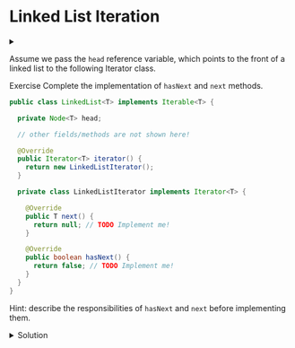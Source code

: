 # Linked List Iteration

<div id="outcomes"><details><summary></summary>

* Implement an iterator for a (singly) linked list.

</details></div>

Assume we pass the `head` reference variable, which points to the front of a linked list to the following Iterator class. 

<span class="tag">Exercise</span> Complete the implementation of `hasNext` and `next` methods.

```java
public class LinkedList<T> implements Iterable<T> {

  private Node<T> head;

  // other fields/methods are not shown here!

  @Override
  public Iterator<T> iterator() {
    return new LinkedListIterator();
  }

  private class LinkedListIterator implements Iterator<T> {

    @Override
    public T next() {
      return null; // TODO Implement me!
    }

    @Override
    public boolean hasNext() {
      return false; // TODO Implement me!
    }
  }
}
```

Hint: describe the responsibilities of `hasNext` and `next` before implementing them.

<details class="solution" data-release="Sep 13, 2023 17:00:00">
<summary>Solution</summary>

```java
private class LinkedListIterator implements Iterator<T> {
  private Node<T> current;

  public LinkedListIterator() {
    current = head;
  }

  @Override
  public T next() {
    if (!hasNext()) {
      throw new NoSuchElementException();
    }

    T t = current.data;
    current = current.next;
    return t;
  }

  @Override
  public boolean hasNext() {
    return current != null;
  }
}
```

</details>

